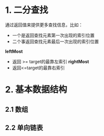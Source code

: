# 1. 二分查找
通过返回值来提供更多查找信息，比如：
- 一个是返回查找元素第一次出现的索引位置
- 二个事返回查找元素最后一次出现的索引位置

**leftMost**
- 返回 >= target的最靠左索引
**rightMost**
- 返回<=target的最靠右索引


# 2. 基本数据结构
## 2.1 数组
## 2.2 单向链表